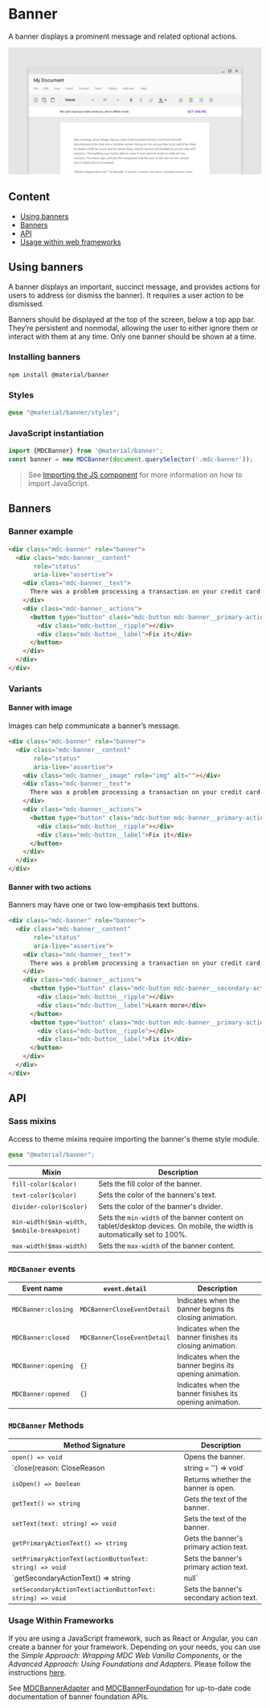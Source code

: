 <!--docs:
title: "Banner"
layout: detail
section: components
excerpt: "A banner displays a prominent message and related optional actions."
iconId: banner
path: /catalog/banners/
-->

# Banner

A banner displays a prominent message and related optional actions.

![Banner example](images/banner.png)

## Content

* [Using banners](#using-banners)
* [Banners](#banners)
* [API](#api)
* [Usage within web frameworks](#usage-within-web-frameworks)

## Using banners

A banner displays an important, succinct message, and provides actions for users to address (or dismiss the banner). It requires a user action to be dismissed.

Banners should be displayed at the top of the screen, below a top app bar. They’re persistent and nonmodal, allowing the user to either ignore them or interact with them at any time. Only one banner should be shown at a time.

### Installing banners

```
npm install @material/banner
```

### Styles

```scss
@use "@material/banner/styles";
```

### JavaScript instantiation

```js
import {MDCBanner} from '@material/banner';
const banner = new MDCBanner(document.querySelector('.mdc-banner'));
```

> See [Importing the JS component](../../docs/importing-js.md) for more information on how to import JavaScript.

## Banners

### Banner example

```html
<div class="mdc-banner" role="banner">
  <div class="mdc-banner__content"
       role="status"
       aria-live="assertive">
    <div class="mdc-banner__text">
      There was a problem processing a transaction on your credit card.
    </div>
    <div class="mdc-banner__actions">
      <button type="button" class="mdc-button mdc-banner__primary-action">
        <div class="mdc-button__ripple"></div>
        <div class="mdc-button__label">Fix it</div>
      </button>
    </div>
  </div>
</div>
```

### Variants

#### Banner with image

Images can help communicate a banner’s message.

```html
<div class="mdc-banner" role="banner">
  <div class="mdc-banner__content"
       role="status"
       aria-live="assertive">
    <div class="mdc-banner__image" role="img" alt=""></div>
    <div class="mdc-banner__text">
      There was a problem processing a transaction on your credit card.
    </div>
    <div class="mdc-banner__actions">
      <button type="button" class="mdc-button mdc-banner__primary-action">
        <div class="mdc-button__ripple"></div>
        <div class="mdc-button__label">Fix it</div>
      </button>
    </div>
  </div>
</div>
```

#### Banner with two actions

Banners may have one or two low-emphasis text buttons.

```html
<div class="mdc-banner" role="banner">
  <div class="mdc-banner__content"
       role="status"
       aria-live="assertive">
    <div class="mdc-banner__text">
      There was a problem processing a transaction on your credit card.
    </div>
    <div class="mdc-banner__actions">
      <button type="button" class="mdc-button mdc-banner__secondary-action">
        <div class="mdc-button__ripple"></div>
        <div class="mdc-button__label">Learn more</div>
      </button>
      <button type="button" class="mdc-button mdc-banner__primary-action">
        <div class="mdc-button__ripple"></div>
        <div class="mdc-button__label">Fix it</div>
      </button>
    </div>
  </div>
</div>
```

## API

### Sass mixins

Access to theme mixins require importing the banner's theme style module.

```scss
@use "@material/banner";
```

Mixin | Description
--- | ---
`fill-color($color)` | Sets the fill color of the banner.
`text-color($color)` | Sets the color of the banners's text.
`divider-color($color)` | Sets the color of the banner's divider.
`min-width($min-width, $mobile-breakpoint)` | Sets the `min-width` of the banner content on tablet/desktop devices. On mobile, the width is automatically set to 100%.
`max-width($max-width)` | Sets the `max-width` of the banner content.

### `MDCBanner` events

Event name | `event.detail` | Description
--- | --- | ---
`MDCBanner:closing` | `MDCBannerCloseEventDetail` | Indicates when the banner begins its closing animation.
`MDCBanner:closed` | `MDCBannerCloseEventDetail` | Indicates when the banner finishes its closing animation.
`MDCBanner:opening` | `{}` | Indicates when the banner begins its opening animation.
`MDCBanner:opened` | `{}` | Indicates when the banner finishes its opening animation.

### `MDCBanner` Methods

Method Signature | Description
--- | ---
`open() => void` | Opens the banner.
`close(reason: CloseReason|string = '') => void` | Closes the banner, optionally with the specified action indicating why it was closed.
`isOpen() => boolean` | Returns whether the banner is open.
`getText() => string` | Gets the text of the banner.
`setText(text: string) => void` | Sets the text of the banner.
`getPrimaryActionText() => string` | Gets the banner's primary action text.
`setPrimaryActionText(actionButtonText: string) => void` | Sets the banner's primary action text.
`getSecondaryActionText() => string|null` | Gets the banner's secondary action text. Returns null if the banner has no secondary action.
`setSecondaryActionText(actionButtonText: string) => void` | Sets the banner's secondary action text.

### Usage Within Frameworks

If you are using a JavaScript framework, such as React or Angular, you can create a banner for your framework. Depending on your needs, you can use the _Simple Approach: Wrapping MDC Web Vanilla Components_, or the _Advanced Approach: Using Foundations and Adapters_. Please follow the instructions [here](../../docs/integrating-into-frameworks.md).

See [MDCBannerAdapter](./adapter.ts) and [MDCBannerFoundation](./foundation.ts) for up-to-date code documentation of banner foundation APIs.
